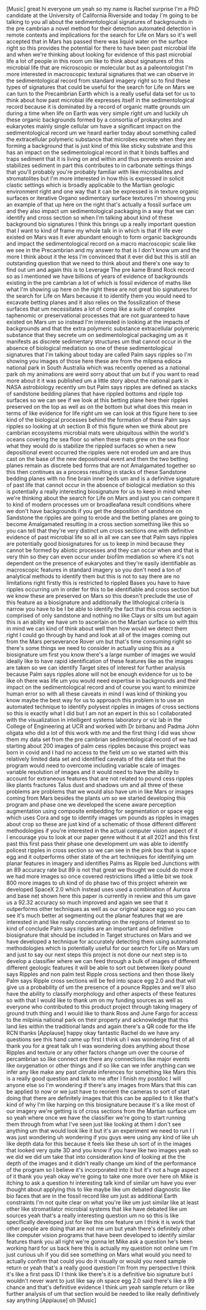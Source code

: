 [Music] great hi everyone um yeah so my name is Rachel surprise I'm a PhD candidate at the University of California Riverside and today I'm going to be talking to you all about the sedimentological signatures of backgrounds in the pre cambrian a novel method for their detection automated detection in remote contexts and implications for the search for Life on Mars so it's well accepted that in Mars has passed there was liquid water on the surface right so this provides the potential for there to have been past microbial life and when we're thinking about looking for evidence of this past microbial life a lot of people in this room um like to think about signatures of this microbial life that are microscopic or molecular but as a paleontologist I'm more interested in macroscopic textural signatures that we can observe in the sedimentological record from standard imagery right so to find these types of signatures that could be useful for the search for Life on Mars we can turn to the Precambrian Earth which is a really useful data set for us to think about how past microbial life expresses itself in the sedimentological record because it is dominated by a record of organic matte grounds um during a time when life on Earth was very simple right um and luckily uh these organic backgrounds formed by a consortia of prokaryotes and eukaryotes mainly single cellular um have a significant impact on the sedimentological record um we heard earlier today about something called the extracellular polymeric substance that microbes excrete when they are forming a background that is just kind of this like sticky substrate and this has an impact on the sedimentological record in that it binds baffles and traps sediment that it is living on and within and thus prevents erosion and stabilizes sediment in part this contributes to in carbonate settings things that you'll probably you're probably familiar with like microbialites and stromatolites but I'm more interested in how this is expressed in solicit clastic settings which is broadly applicable to the Martian geologic environment right and one way that it can be expressed is in texture organic surfaces or iterative Organo sedimentary surface textures I'm showing you an example of that up here on the right that's actually a fossil surface um and they also impact um sedimentological packaging in a way that we can identify and cross section so when I'm talking about kind of these background bio signatures I think this brings up a really important question that I want to kind of frame my whole talk in in which is that if life ever existed on Mars was it ever abundant enough to form organic backgrounds and impact the sedimentological record on a macro macroscopic scale like we see in the Precambrian and my answer to that is I don't know um and the more I think about it the less I'm convinced that it ever did but this is still an outstanding question that we need to think about and there's one way to find out um and again this is to Leverage The pre kame Brand Rock record so as I mentioned we have billions of years of evidence of backgrounds existing in the pre cambrian a lot of which is fossil evidence of maths like what I'm showing up here on the right these are not great bio signatures for the search for Life on Mars because it to identify them you would need to excavate betting planes and it also relies on the fossilization of these surfaces that um necessitates a lot of comp like a suite of complex taphenomic or preservational processes that are not guaranteed to have existed on Mars um so instead I'm interested in looking at the impacts of backgrounds and that the extra polymeric substance extracellular polymeric substance that they secrete um on sedimentological packaging um as it manifests as discrete sedimentary structures um that cannot occur in the absence of biological mediation so one of these sedimentological signatures that I'm talking about today are called Palm says ripples so I'm showing you images of those here these are from the milpena edioca national park in South Australia which was recently opened as a national park oh my animations are weird sorry about that um but if you want to read more about it it was published um a little story about the national park in NASA astrobiology recently um but Palm says ripples are defined as stacks of sandstone bedding planes that have rippled bottoms and ripple top surfaces so we can see if we look at this betting plane here their ripples preserved on the top as well as on the bottom but what does this mean in terms of like evidence for life right um we can look at this figure here to see kind of the biological processes behind the formation of these Palm says ripples so looking at uh section B of this figure when we think about pre cambrian ecosystems microbial mats were ubiquitous within the world's oceans covering the sea floor so when these mats grew on the sea floor what they would do is stabilize the rippled surfaces so when a new depositional event occurred the ripples were not eroded um and are thus cast on the base of the new depositional event and then the two betting planes remain as discrete bed forms that are not Amalgamated together so this then continues as a process resulting in stacks of these Sandstone bedding planes with no fine brain inner beds um and is a definitive signature of past life that cannot occur in the absence of biological mediation so this is potentially a really interesting biosignature for us to keep in mind when we're thinking about the search for Life on Mars and just you can compare it to kind of modern processes um or broadleafana result conditions where we don't have backgrounds if you get the deposition of sandstone on Sandstone the ripples are going to erode and the betting planes are going to become Amalgamated resulting in a cross section something like this so you can tell that they're very distinct um cross sections one with definitive evidence of past microbial life so all in all we can see that Palm says ripples are potentially good biosignatures for us to keep in mind because they cannot be formed by abiotic processes and they can occur when and that is very thin so they can even occur under biofilm mediation so where it's not dependent on the presence of eukaryotes and they're easily identifiable as macroscopic features in standard imagery so you don't need a ton of analytical methods to identify them but this is not to say there are no limitations right firstly this is restricted to rippled Bases you have to have ripples occurring um in order for this to be identifiable and cross section but we know these are preserved on Mars so this doesn't preclude the use of this feature as a biosignature and additionally the lithological criteria is narrow you have to be I be able to identify the fact that this cross section is comprised of only sandstone and nothing no like Clays or silts um but again this is an ability we have um to ascertain on the Martian surface so with this in mind we can kind of think about well then how would we detect them right I could go through by hand and look at all of the images coming out from the Mars perseverance Rover um but that's time consuming right so there's some things we need to consider in actually using this as a biosignature um first you know there's a large number of images we would ideally like to have rapid identification of these features like as the images are taken so we can identify Target sites of interest for further analysis because Palm says ripples alone will not be enough evidence for us to be like oh there was life um you would need expertise in backgrounds and their impact on the sedimentological record and of course you want to minimize human error so with all these caveats in mind I was kind of thinking you know maybe the best way for us to approach this problem is to use an automated technique to identify polysest ripples in images of cross sections so this is exactly what I did but I am not an expert in this so I collaborated with the visualization in intelligent systems laboratory or viz lab in the College of Engineering at UCR and worked with Dr birbanu and Padma John oligata who did a lot of this work with me and the first thing I did was show them my data set from the pre cambrian sedimentological record of we had starting about 200 images of palm cess ripples because this project was born in covid and I had no access to the field um so we started with this relatively limited data set and identified caveats of the data set that the program would need to overcome including variable scale of images variable resolution of images and it would need to have the ability to account for extraneous features that are not related to pound cess ripples like plants fractures Talus dust and shadows um and all three of these problems are problems that we would also have um in like Mars or images coming from Mars besides the plants um so we started developing this program and phase one we developed the scene aware perception augmentation using composite embedding for segmentation or space egg which uses Cora and sge to identify images um pounds as ripples in images about crop so these are just kind of a schematic of those different different methodologies if you're interested in the actual computer vision aspect of it I encourage you to look at our paper genre without it at all 2021 and this first past this first pass their phase one development um was able to identify policest ripples in cross section so we can see in the pink box that is space egg and it outperforms other state of the art techniques for identifying um planar features in imagery and identifies Palms as Ripple bed Junctions with an 89 accuracy rate but 89 is not that great we thought we could do more if we had more images so once covered restrictions lifted a little bit we took 800 more images to uh kind of do phase two of this project wherein we developed SpaceX 2.0 which instead uses used a combination of Aurora and base net shown here this paper is currently in review and this um gave us a 92.32 accuracy so much improved and again we see that it outperforms other techniques as well as our original space egg so you can see it's much better at segmenting out the planar features that we are interested in and like really concentrating on the regions of Interest so to kind of conclude Palm says ripples are an important and definitive biosignature that should be included in Target structures on Mars and we have developed a technique for accurately detecting them using automated methodologies which is potentially useful for our search for Life on Mars um and just to say our next steps this project is not done our next step is to develop a classifier where we can feed through a bulk of images of different different geologic features it will be able to sort out between likely pound says Ripples and non palm test Ripple cross sections and then those likely Palm says Ripple cross sections will be fed into space egg 2.0 and that will give us a probability of um the presence of a pounce Ripples and we'll also have the ability to classify morphology and other aspects of these features so with that I would like to thank um on my funding sources as well as everyone who contributed to this product project through taking imagery of ground truth thing and I would like to thank Ross and June Fargo for access to the milpinia national park on their property and acknowledge that this land lies within the traditional lands and again there's a QR code for the life RCN thanks [Applause] happy okay fantastic Rachel do we have any questions see this hand came up first I think uh I was wondering first of all thank you for a great talk uh I was wondering does anything about those Ripples and texture or any other factors change um over the course of percambrian so like connect are there any connections like major events like oxygenation or other things and if so like can we infer anything can we infer any like make any past climate inferences for something like Mars this is a really good question and talk to me after I finish my postdoc I will anyone else so I'm wondering if there's any images from Mars that this can be applied to now or we just have to reorient the cameras to sort of start doing that there are definitely images that this can be applied to it like that's kind of why I'm like harping on this biosignature because it's a like most of our imagery we're getting is of cross sections from the Martian surface um so yeah where once we have the classifier we're going to start running them through from what I've seen just like looking at them I don't see anything um that would look like it but it's an experiment we need to run I I was just wondering uh wondering if you guys were using any kind of like uh like depth data for this because it feels like these uh sort of in the images that looked very quite 3D and you know if you have like two images yeah so we did we did um take that into consideration kind of looking at the the depth of the images and it didn't really change um kind of the performance of the program so I believe it's incorporated into it but it's not a huge aspect of it thank you yeah okay we're going to take one more over here oh Mike is itching to ask a question hi interesting talk kind of similar um have you ever thought about applying this to like maybe like um debated diagnostic like bio faces that are in the fossil record like um just as additional Earth constraints I'm not quite clear on what you're like um just similar like at least other like stromatilator microbial systems that like have debated like um sources yeah that's a really interesting question um no so this is like specifically developed just for like this one feature um I think it is work that other people are doing that are not me um but yeah there's definitely other like computer vision programs that have been developed to identify similar features thank you all right we're gonna let Mike ask a question he's been working hard for us back here this is actually my question not online um I'm just curious uh if you did see something on Mars what would you need to actually confirm that could you do it visually or would you need sample return or yeah that's a really good question I'm from my perspective I think it's like a first pass ID I think like there's it is a definitive bio signature but I wouldn't never want to just like say oh space egg 2.0 said there's like a 99 chance and that's definitive evidence I think um yeah sample return or like further analysis of um that section would be needed to like really definitively say anything [Applause] oh [Music]
